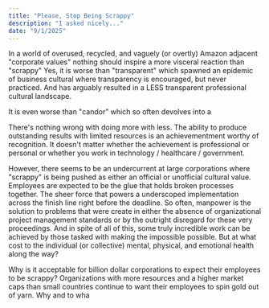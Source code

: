```yaml
---
title: "Please, Stop Being Scrappy"
description: "I asked nicely..."
date: "9/1/2025"
---
```

In a world of overused, recycled, and vaguely (or overtly) Amazon adjacent "corporate values" nothing should inspire a more visceral reaction than "scrappy" Yes, it is worse than "transparent" which spawned an epidemic of business cultural where transparency is encouraged, but never practiced. And has arguably resulted in a LESS transparent professional cultural landscape.

It is even worse than "candor" which so often devolves into a



There's nothing wrong with doing more with less. The ability to produce outstanding results with limited resources is an achievementment worthy of recognition. It doesn't matter whether the achievement is professional or personal or whether you work in technology / healthcare / government. 

However, there seems to be an undercurrent at large corporations where "scrappy" is being pushed as either an official or unofficial cultural value. Employees are expected to be the glue that holds broken processes together. The sheer force that powers a underscoped implementation across the finish line right before the deadline. So often, manpower is the solution to problems that were create in either the absence of organizational project management standards or by the outright disregard for these very proceedings. And in spite of all of this, some truly incredible work can be achieved by those tasked with making the impossible possible. But at what cost to the individual (or collective) mental, physical, and emotional health along the way?

Why is it acceptable for billion dollar corporations to expect their employees to be scrappy? Organizations with more resources and a higher market caps than small countries continue to want their employees to spin gold out of yarn. Why and to wha 

